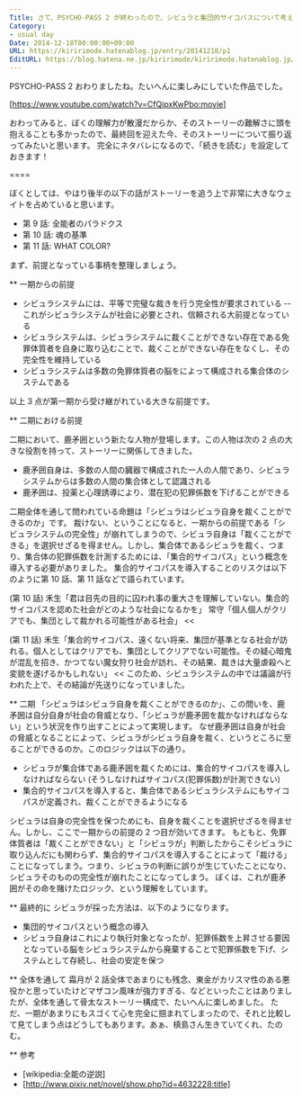 ```yaml
---
Title: さて、PSYCHO-PASS 2 が終わったので、シビュラと集団的サイコパスについて考えてみましょう
Category:
- usual day
Date: 2014-12-18T00:00:00+09:00
URL: https://kiririmode.hatenablog.jp/entry/20141218/p1
EditURL: https://blog.hatena.ne.jp/kiririmode/kiririmode.hatenablog.jp/atom/entry/8454420450078209235
---
```



PSYCHO-PASS 2 おわりましたね。たいへんに楽しみにしていた作品でした。

[https://www.youtube.com/watch?v=CfQipxKwPbo:movie]

おわってみると、ぼくの理解力が散漫だからか、そのストーリーの難解さに頭を抱えることも多かったので、最終回を迎えた今、そのストーリーについて振り返ってみたいと思います。
完全にネタバレになるので、「続きを読む」を設定しておきます！

====

ぼくとしては、やはり後半の以下の話がストーリーを追う上で非常に大きなウェイトを占めていると思います。
- 第 9 話: 全能者のパラドクス
- 第 10 話: 魂の基準
- 第 11 話: WHAT COLOR?

まず、前提となっている事柄を整理しましょう。

** 一期からの前提
+ シビュラシステムには、平等で完璧な裁きを行う完全性が要求されている
-- これがシビュラシステムが社会に必要とされ、信頼される大前提となっている
+ シビュラシステムは、シビュラシステムに裁くことができない存在である免罪体質者を自身に取り込むことで、裁くことができない存在をなくし、その完全性を維持している
+ シビュラシステムは多数の免罪体質者の脳をによって構成される集合体のシステムである

以上 3 点が第一期から受け継がれている大きな前提です。

** 二期における前提

二期において、鹿矛囲という新たな人物が登場します。この人物は次の 2 点の大きな役割を持って、ストーリーに関係してきました。
+ 鹿矛囲自身は、多数の人間の臓器で構成された一人の人間であり、シビュラシステムからは多数の人間の集合体として認識される
+ 鹿矛囲は、投薬と心理誘導により、潜在犯の犯罪係数を下げることができる

二期全体を通して問われている命題は「シビュラはシビュラ自身を裁くことができるのか」です。
裁けない、ということになると、一期からの前提である「シビュラシステムの完全性」が崩れてしまうので、シビュラ自身は「裁くことができる」を選択せざるを得ません。しかし、集合体であるシビュラを裁く、つまり、集合体の犯罪係数を計測するためには、「集合的サイコパス」という概念を導入する必要がありました。
集合的サイコパスを導入することのリスクは以下のように第 10 話、第 11 話などで語られています。
>>
(第 10 話)
禾生「君は目先の目的に囚われ事の重大さを理解していない。集合的サイコパスを認めた社会がどのような社会になるかを」
常守「個人個人がクリアでも、集団として裁かれる可能性がある社会」
<<
>>
(第 11 話)
禾生「集合的サイコパス、遠くない将来、集団が基準となる社会が訪れる。個人としてはクリアでも、集団としてクリアでない可能性。その疑心暗鬼が混乱を招き、かつてない魔女狩り社会が訪れ、その結果、裁きは大量虐殺へと変貌を遂げるかもしれない」
<<
このため、シビュラシステムの中では議論が行われた上で、その結論が先送りになっていました。


** 二期
「シビュラはシビュラ自身を裁くことができるのか」、この問いを、鹿矛囲は自分自身が社会の脅威となり、「シビュラが鹿矛囲を裁かなければならない」という状況を作り出すことによって実現します。
なぜ鹿矛囲は自身が社会の脅威となることによって、シビュラがシビュラ自身を裁く、というところに至ることができるのか。このロジックは以下の通り。
+ シビュラが集合体である鹿矛囲を裁くためには、集合的サイコパスを導入しなければならない (そうしなければサイコパス(犯罪係数)が計測できない)
+ 集合的サイコパスを導入すると、集合体であるシビュラシステムにもサイコパスが定義され、裁くことができるようになる

シビュラは自身の完全性を保つためにも、自身を裁くことを選択せざるを得ません。しかし、ここで一期からの前提の 2 つ目が効いてきます。
もともと、免罪体質者は「裁くことができない」と「シビュラが」判断したからこそシビュラに取り込んだにも関わらず、集合的サイコパスを導入することによって「裁ける」ことになってしまう。つまり、シビュラの判断に誤りが生じていたことになり、シビュラそのものの完全性が崩れたことになってしまう。
ぼくは、これが鹿矛囲がその命を賭けたロジック、という理解をしています。

** 最終的に
シビュラが採った方法は、以下のようになります。
- 集団的サイコパスという概念の導入
- シビュラ自身はこれにより執行対象となったが、犯罪係数を上昇させる要因となっている脳をシビュラシステムから廃棄することで犯罪係数を下げ、システムとして存続し、社会の安定を保つ

** 全体を通して
霜月が 2 話全体であまりにも残念、東金がカリスマ性のある悪役かと思っていたけどマザコン風味が強力すぎる、などといったことはありましたが、全体を通して骨太なストーリー構成で、たいへんに楽しめました。
ただ、一期があまりにもスゴくて心を完全に掴まれてしまったので、それと比較して見てしまう点はどうしてもあります。あぁ、槙島さん生きていてくれ、たのむ。

** 参考
- [wikipedia:全能の逆説]
- [http://www.pixiv.net/novel/show.php?id=4632228:title]
